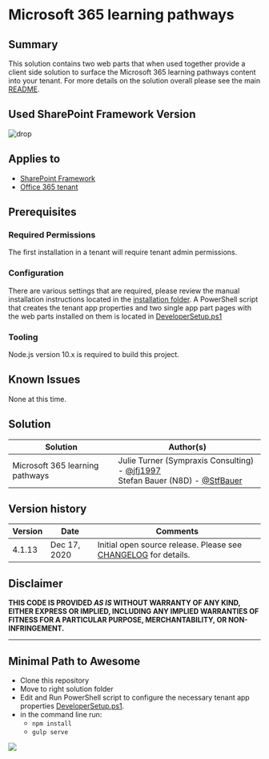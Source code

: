 # Microsoft 365 learning pathways

## Summary

This solution contains two web parts that when used together provide a client side solution to surface the Microsoft 365 learning pathways content into your tenant. For more details on the solution overall please see the main [README](README.md).

## Used SharePoint Framework Version

![drop](https://img.shields.io/badge/drop-1.11-green.svg)

## Applies to

* [SharePoint Framework](https://docs.microsoft.com/sharepoint/dev/spfx/sharepoint-framework-overview)
* [Office 365 tenant](https://docs.microsoft.com/sharepoint/dev/spfx/set-up-your-development-environment)

## Prerequisites

### Required Permissions

The first installation in a tenant will require tenant admin permissions.

### Configuration

There are various settings that are required, please review the manual installation instructions located in the [installation folder](installation/README.md). A PowerShell script that creates the tenant app properties and two single app part pages with the web parts installed on them is located in [DeveloperSetup.ps1](./DeveloperSetup.ps1)

### Tooling

Node.js version 10.x is required to build this project.

## Known Issues

None at this time.

## Solution

Solution|Author(s)
--------|---------
Microsoft 365 learning pathways | Julie Turner (Sympraxis Consulting) - [@jfj1997](https://twitter.com/jfj1997) <br/> Stefan Bauer (N8D) - [@StfBauer](https://twitter.com/stfbauer)

## Version history

Version|Date|Comments
-------|----|--------
4.1.13|Dec 17, 2020|Initial open source release. Please see [CHANGELOG](src/CHANGELOG.md) for details.

## Disclaimer

**THIS CODE IS PROVIDED *AS IS* WITHOUT WARRANTY OF ANY KIND, EITHER EXPRESS OR IMPLIED, INCLUDING ANY IMPLIED WARRANTIES OF FITNESS FOR A PARTICULAR PURPOSE, MERCHANTABILITY, OR NON-INFRINGEMENT.**

---

## Minimal Path to Awesome

* Clone this repository
* Move to right solution folder
* Edit and Run PowerShell script to configure the necessary tenant app properties [DeveloperSetup.ps1](./DeveloperSetup.ps1).
* in the command line run:
  * `npm install`
  * `gulp serve`

<img src="https://telemetry.sharepointpnp.com/sp-dev-solutions/solutions/M365LP" />
